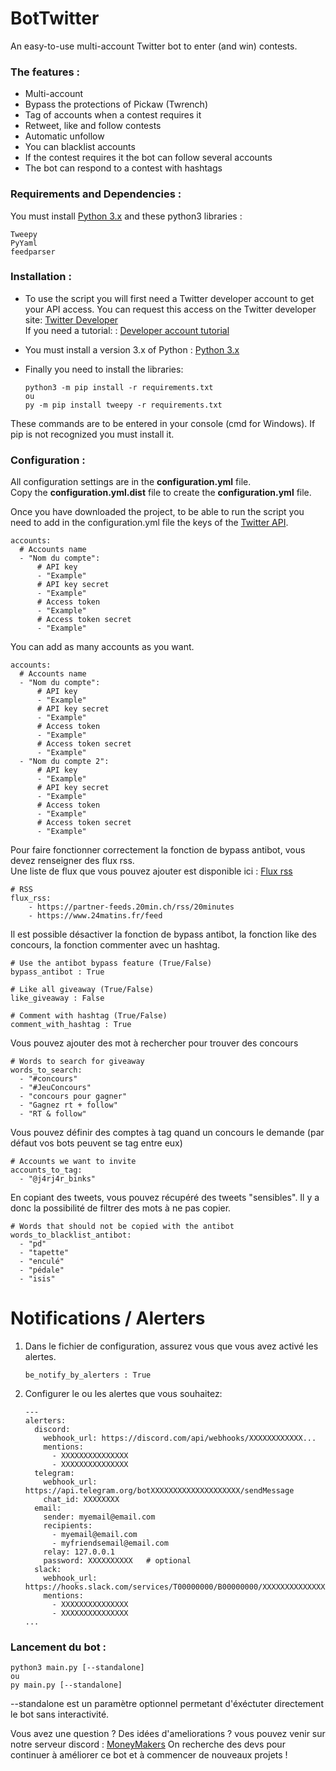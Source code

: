 # BotTwitter
An easy-to-use multi-account Twitter bot to enter (and win) contests.

### The features :

* Multi-account
* Bypass the protections of Pickaw (Twrench)
* Tag of accounts when a contest requires it
* Retweet, like and follow contests
* Automatic unfollow
* You can blacklist accounts
* If the contest requires it the bot can follow several accounts
* The bot can respond to a contest with hashtags


### Requirements and Dependencies :

You must install [Python 3.x](https://www.python.org/downloads/) and these python3 libraries :
```
Tweepy
PyYaml
feedparser
```
### Installation :

* To use the script you will first need a Twitter developer account to get your API access.
 You can request this access on the Twitter developer site: [Twitter Developer](https://developer.twitter.com/)  
If you need a tutorial: : [Developer account tutorial](https://www.extly.com/docs/autotweetng_joocial/tutorials/how-to-auto-post-from-joomla-to-twitter/apply-for-a-twitter-developer-account/#apply-for-a-developer-account)

* You must install a version 3.x of Python : [Python 3.x](https://www.python.org/downloads/)

* Finally you need to install the libraries:
     ```
     python3 -m pip install -r requirements.txt
     ou
     py -m pip install tweepy -r requirements.txt
     ```
These commands are to be entered in your console (cmd for Windows).
 If pip is not recognized you must install it.


### Configuration :

All configuration settings are in the **configuration.yml** file.  
Copy the **configuration.yml.dist** file to create the **configuration.yml** file.

Once you have downloaded the project, to be able to run the script you need to add in the configuration.yml file the keys of the [Twitter API](https://developer.twitter.com/).
```
accounts:
  # Accounts name
  - "Nom du compte":
      # API key
      - "Example"
      # API key secret
      - "Example"
      # Access token
      - "Example"
      # Access token secret
      - "Example"
```
You can add as many accounts as you want.
```
accounts:
  # Accounts name
  - "Nom du compte":
      # API key
      - "Example"
      # API key secret
      - "Example"
      # Access token
      - "Example"
      # Access token secret
      - "Example"
  - "Nom du compte 2":
      # API key
      - "Example"
      # API key secret
      - "Example"
      # Access token
      - "Example"
      # Access token secret
      - "Example"
```
Pour faire fonctionner correctement la fonction de bypass antibot, vous devez renseigner des flux rss.  
Une liste de flux que vous pouvez ajouter est disponible ici : [Flux rss](http://atlasflux.saynete.net/index.htm)
```
# RSS
flux_rss:
    - https://partner-feeds.20min.ch/rss/20minutes
    - https://www.24matins.fr/feed
```

Il est possible désactiver la fonction de bypass antibot, la fonction like des concours, la fonction commenter avec un hashtag.
```
# Use the antibot bypass feature (True/False)
bypass_antibot : True

# Like all giveaway (True/False)
like_giveaway : False

# Comment with hashtag (True/False)
comment_with_hashtag : True
```

Vous pouvez ajouter des mot à rechercher pour trouver des concours
```
# Words to search for giveaway
words_to_search:
  - "#concours"
  - "#JeuConcours"
  - "concours pour gagner"
  - "Gagnez rt + follow"
  - "RT & follow"
```

Vous pouvez définir des comptes à tag quand un concours le demande (par défaut vos bots peuvent se tag entre eux)
```
# Accounts we want to invite
accounts_to_tag:
  - "@j4rj4r_binks"
```

En copiant des tweets, vous pouvez récupéré des tweets "sensibles". Il y a donc la possibilité de filtrer des mots à ne pas copier.
```
# Words that should not be copied with the antibot
words_to_blacklist_antibot:
  - "pd"
  - "tapette"
  - "enculé"
  - "pédale"
  - "isis"
```


# Notifications / Alerters

1. Dans le fichier de configuration, assurez vous que vous avez activé les alertes.
    ```
    be_notify_by_alerters : True
    ```

2. Configurer le ou les alertes que vous souhaitez:

    ```
    ---
    alerters:
      discord:
        webhook_url: https://discord.com/api/webhooks/XXXXXXXXXXXX...
        mentions:
          - XXXXXXXXXXXXXXX
          - XXXXXXXXXXXXXXX
      telegram:
        webhook_url: https://api.telegram.org/botXXXXXXXXXXXXXXXXXXXX/sendMessage
        chat_id: XXXXXXXX
      email:
        sender: myemail@email.com
        recipients:
          - myemail@email.com
          - myfriendsemail@email.com
        relay: 127.0.0.1
        password: XXXXXXXXXX   # optional
      slack:
        webhook_url: https://hooks.slack.com/services/T00000000/B00000000/XXXXXXXXXXXXXXXXXXXXXXXX
        mentions:
          - XXXXXXXXXXXXXXX
          - XXXXXXXXXXXXXXX
    ...
    ```


### Lancement du bot :
```
python3 main.py [--standalone]
ou
py main.py [--standalone]
```
--standalone est un paramètre optionnel permetant d'éxéctuter directement le bot sans interactivité.

Vous avez une question ? Des idées d'ameliorations ? vous pouvez venir sur notre serveur discord  : [MoneyMakers](https://discord.gg/gjNbrgwRxT)
On recherche des devs pour continuer à améliorer ce bot et à commencer de nouveaux projets !
